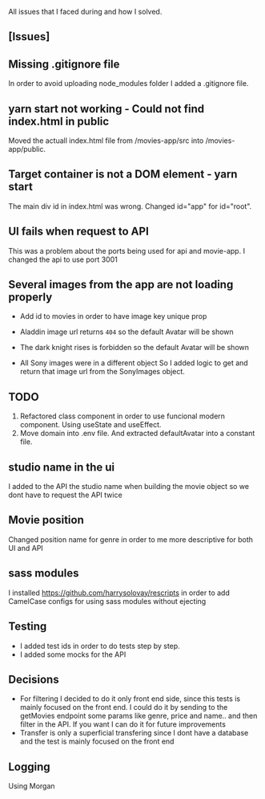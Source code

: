 All issues that I faced during and how I solved.

## [Issues]

## Missing .gitignore file

In order to avoid uploading node_modules folder I added a .gitignore file.

## yarn start not working - Could not find index.html in public

Moved the actuall index.html file from /movies-app/src into /movies-app/public.

## Target container is not a DOM element - yarn start

The main div id in index.html was wrong. Changed id="app" for id="root".

## UI fails when request to API

This was a problem about the ports being used for api and movie-app. I changed the api to use port 3001

## Several images from the app are not loading properly

- Add id to movies in order to have image key unique prop

- Aladdin image url returns `404` so the default Avatar will be shown

- The dark knight rises is forbidden so the default Avatar will be shown

- All Sony images were in a different object So I added logic to get and return that image url from the SonyImages object.

## TODO

1. Refactored class component in order to use funcional modern component. Using useState and useEffect.
2. Move domain into .env file. And extracted defaultAvatar into a constant file.

## studio name in the ui

I added to the API the studio name when building the movie object so we dont have to request the API twice

## Movie position

Changed position name for genre in order to me more descriptive for both UI and API

## sass modules

I installed https://github.com/harrysolovay/rescripts in order to add CamelCase configs for using sass modules without ejecting

## Testing

- I added test ids in order to do tests step by step.
- I added some mocks for the API

## Decisions

- For filtering I decided to do it only front end side, since this tests is mainly focused on the front end. I could do it by sending to the getMovies endpoint some params like genre, price and name.. and then filter in the API. If you want I can do it for future improvements
- Transfer is only a superficial transfering since I dont have a database and the test is mainly focused on the front end

## Logging

Using Morgan
